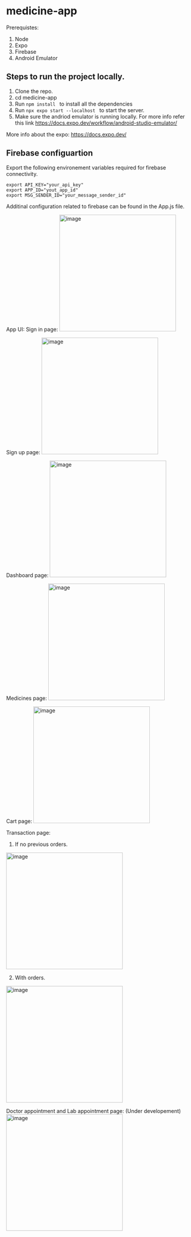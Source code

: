 # medicine-app
Prerequistes:
1. Node 
2. Expo
3. Firebase
3. Android Emulator

## Steps to run the project locally.
1. Clone the repo.
2. cd medicine-app
3. Run ```npm install ``` to install all the dependencies
4. Run ```npx expo start --localhost ``` to start the server.
5. Make sure the andriod emulator is running locally. For more info refer this link https://docs.expo.dev/workflow/android-studio-emulator/

More info about the expo: https://docs.expo.dev/

## Firebase configuartion
Export the following environement variables required for firebase connectivity.
```
export API_KEY="your_api_key"
export APP_ID="yout_app_id"
export MSG_SENDER_ID="your_message_sender_id"
```

Additinal configuration related to firebase can be found in the App.js file.

App UI:
Sign in page:
<img width="313" alt="image" src="https://user-images.githubusercontent.com/46806187/195970766-c876a5b8-3663-4309-89ad-375d3f760d0e.png">

Sign up page:
<img width="313" alt="image" src="https://user-images.githubusercontent.com/46806187/195970778-a5a27b22-04df-4d4f-8b7b-b9210310cf3f.png">

Dashboard page:
<img width="313" alt="image" src="https://user-images.githubusercontent.com/46806187/195970787-14b96c90-c9ad-4075-88ad-506836551f05.png">

Medicines page:
<img width="313" alt="image" src="https://user-images.githubusercontent.com/46806187/195970797-63ff2b86-137c-428f-b28c-92ad23141a68.png">

Cart page:
<img width="313" alt="image" src="https://user-images.githubusercontent.com/46806187/195970818-a5065973-61b2-4112-a0cc-8b8135e189f0.png">

Transaction page:
1. If no previous orders.
<img width="313" alt="image" src="https://user-images.githubusercontent.com/46806187/195970838-364fe593-dedc-4922-a740-9d0b49ffe5b7.png">

2. With orders.
<img width="313" alt="image" src="https://user-images.githubusercontent.com/46806187/195970849-3016775c-efcd-4645-b774-01e95178d621.png">

Doctor appointment and Lab appointment page:
(Under developement)
<img width="313" alt="image" src="https://user-images.githubusercontent.com/46806187/195970877-418afd4f-0fa4-4111-8149-6bbc58272db1.png">


